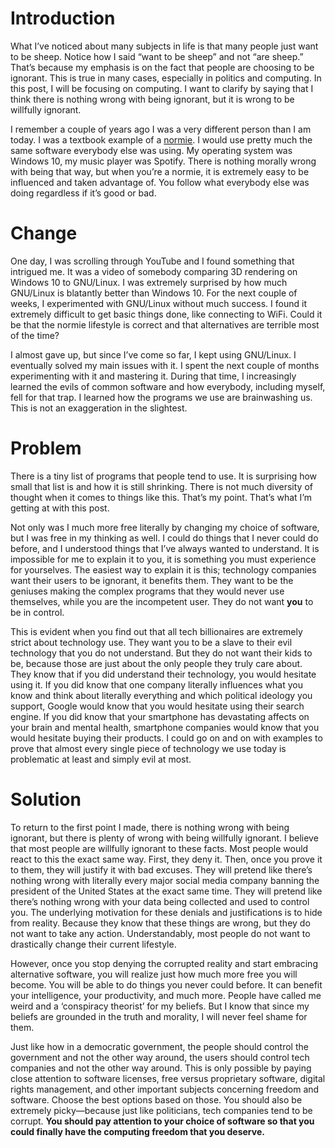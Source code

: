 # Introduction

What I’ve noticed about many subjects in life is that many people just
want to be sheep. Notice how I said “want to be sheep” and not “are
sheep.” That’s because my emphasis is on the fact that people are
choosing to be ignorant. This is true in many cases, especially in
politics and computing. In this post, I will be focusing on computing. I
want to clarify by saying that I think there is nothing wrong with being
ignorant, but it is wrong to be willfully ignorant.

I remember a couple of years ago I was a very different person than I am
today. I was a textbook example of a
[normie](https://www.urbandictionary.com/define.php?term=Normie). I
would use pretty much the same software everybody else was using. My
operating system was Windows 10, my music player was Spotify. There is
nothing morally wrong with being that way, but when you’re a normie, it
is extremely easy to be influenced and taken advantage of. You follow
what everybody else was doing regardless if it’s good or bad.

# Change

One day, I was scrolling through YouTube and I found something that
intrigued me. It was a video of somebody comparing 3D rendering on
Windows 10 to GNU/Linux. I was extremely surprised by how much GNU/Linux
is blatantly better than Windows 10. For the next couple of weeks, I
experimented with GNU/Linux without much success. I found it extremely
difficult to get basic things done, like connecting to WiFi. Could it be
that the normie lifestyle is correct and that alternatives are terrible
most of the time?

I almost gave up, but since I’ve come so far, I kept using GNU/Linux. I
eventually solved my main issues with it. I spent the next couple of
months experimenting with it and mastering it. During that time, I
increasingly learned the evils of common software and how everybody,
including myself, fell for that trap. I learned how the programs we use
are brainwashing us. This is not an exaggeration in the slightest.

# Problem

There is a tiny list of programs that people tend to use. It is
surprising how small that list is and how it is still shrinking. There
is not much diversity of thought when it comes to things like this.
That’s my point. That’s what I’m getting at with this post.

Not only was I much more free literally by changing my choice of
software, but I was free in my thinking as well. I could do things that
I never could do before, and I understood things that I’ve always wanted
to understand. It is impossible for me to explain it to you, it is
something you must experience for yourselves. The easiest way to explain
it is this; technology companies want their users to be ignorant, it
benefits them. They want to be the geniuses making the complex programs
that they would never use themselves, while you are the incompetent
user. They do not want **you** to be in control.

This is evident when you find out that all tech billionaires are
extremely strict about technology use. They want you to be a slave to
their evil technology that you do not understand. But they do not want
their kids to be, because those are just about the only people they
truly care about. They know that if you did understand their technology,
you would hesitate using it. If you did know that one company literally
influences what you know and think about literally everything and which
political ideology you support, Google would know that you would
hesitate using their search engine. If you did know that your smartphone
has devastating affects on your brain and mental health, smartphone
companies would know that you would hesitate buying their products. I
could go on and on with examples to prove that almost every single piece
of technology we use today is problematic at least and simply evil at
most.

# Solution

To return to the first point I made, there is nothing wrong with being
ignorant, but there is plenty of wrong with being willfully ignorant. I
believe that most people are willfully ignorant to these facts. Most
people would react to this the exact same way. First, they deny it.
Then, once you prove it to them, they will justify it with bad excuses.
They will pretend like there’s nothing wrong with literally every major
social media company banning the president of the United States at the
exact same time. They will pretend like there’s nothing wrong with your
data being collected and used to control you. The underlying motivation
for these denials and justifications is to hide from reality. Because
they know that these things are wrong, but they do not want to take any
action. Understandably, most people do not want to drastically change
their current lifestyle.

However, once you stop denying the corrupted reality and start embracing
alternative software, you will realize just how much more free you will
become. You will be able to do things you never could before. It can
benefit your intelligence, your productivity, and much more. People have
called me weird and a ‘conspiracy theorist’ for my beliefs. But I know
that since my beliefs are grounded in the truth and morality, I will
never feel shame for them.

Just like how in a democratic government, the people should control the
government and not the other way around, the users should control tech
companies and not the other way around. This is only possible by paying
close attention to software licenses, free versus proprietary software,
digital rights management, and other important subjects concerning
freedom and software. Choose the best options based on those. You should
also be extremely picky—because just like politicians, tech companies
tend to be corrupt. **You should pay attention to your choice of
software so that you could finally have the computing freedom that you
deserve.**
